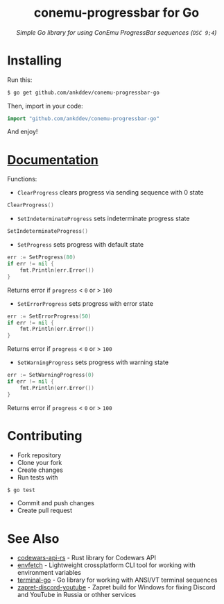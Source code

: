 <h1 align="center">conemu-progressbar for Go</h1>
<h6 align="center">Simple Go library for using ConEmu ProgressBar sequences (<code>OSC 9;4</code>)</h6>

# Installing
Run this:
```bash
$ go get github.com/ankddev/conemu-progressbar-go
```
Then, import in your code:
```go
import "github.com/ankddev/conemu-progressbar-go"
```
And enjoy!
# [Documentation](https://pkg.go.dev/github.com/ankddev/conemu-progressbar-go#section-documentation)
Functions:
* `ClearProgress` clears progress via sending sequence with 0 state
```go
ClearProgress()
```
* `SetIndeterminateProgress` sets indeterminate progress state
```go
SetIndeterminateProgress()
```
* `SetProgress` sets progress with default state
```go
err := SetProgress(80)
if err != nil {
    fmt.Println(err.Error())
}
```
Returns error if `progress` < `0` or > `100`
* `SetErrorProgress` sets progress with error state
```go
err := SetErrorProgress(50)
if err != nil {
    fmt.Println(err.Error())
}
```
Returns error if `progress` < `0` or > `100`
* `SetWarningProgress` sets progress with warning state
```go
err := SetWarningProgress(0)
if err != nil {
    fmt.Println(err.Error())
}
```
Returns error if `progress` < `0` or > `100`
# Contributing
* Fork repository
* Clone your fork
* Create changes
* Run tests with
```bash
$ go test
```
* Commit and push changes
* Create pull request
# See Also

- [codewars-api-rs](https://github.com/ankddev/codewars-api-rs) - Rust library for Codewars API
- [envfetch](https://github.com/ankddev/envfetch) - Lightweight crossplatform CLI tool for working with environment variables
- [terminal-go](https://github.com/ankddev/terminal-go) - Go library for working with ANSI/VT terminal sequences
- [zapret-discord-youtube](https://github.com/ankddev/zapret-discord-youtube) - Zapret build for Windows for fixing Discord and YouTube in Russia or othher services
